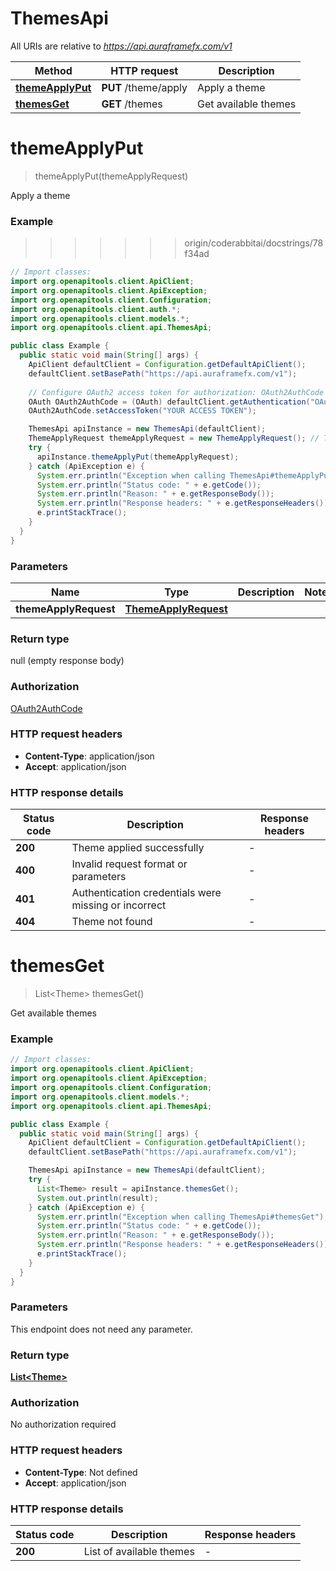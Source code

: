 # ThemesApi

All URIs are relative to *https://api.auraframefx.com/v1*

| Method | HTTP request | Description |
|------------- | ------------- | -------------|
| [**themeApplyPut**](ThemesApi.md#themeApplyPut) | **PUT** /theme/apply | Apply a theme |
| [**themesGet**](ThemesApi.md#themesGet) | **GET** /themes | Get available themes |


<a id="themeApplyPut"></a>
# **themeApplyPut**
> themeApplyPut(themeApplyRequest)

Apply a theme

### Example
>>>>>>> origin/coderabbitai/docstrings/78f34ad
```java
// Import classes:
import org.openapitools.client.ApiClient;
import org.openapitools.client.ApiException;
import org.openapitools.client.Configuration;
import org.openapitools.client.auth.*;
import org.openapitools.client.models.*;
import org.openapitools.client.api.ThemesApi;

public class Example {
  public static void main(String[] args) {
    ApiClient defaultClient = Configuration.getDefaultApiClient();
    defaultClient.setBasePath("https://api.auraframefx.com/v1");
    
    // Configure OAuth2 access token for authorization: OAuth2AuthCode
    OAuth OAuth2AuthCode = (OAuth) defaultClient.getAuthentication("OAuth2AuthCode");
    OAuth2AuthCode.setAccessToken("YOUR ACCESS TOKEN");

    ThemesApi apiInstance = new ThemesApi(defaultClient);
    ThemeApplyRequest themeApplyRequest = new ThemeApplyRequest(); // ThemeApplyRequest | 
    try {
      apiInstance.themeApplyPut(themeApplyRequest);
    } catch (ApiException e) {
      System.err.println("Exception when calling ThemesApi#themeApplyPut");
      System.err.println("Status code: " + e.getCode());
      System.err.println("Reason: " + e.getResponseBody());
      System.err.println("Response headers: " + e.getResponseHeaders());
      e.printStackTrace();
    }
  }
}
```

### Parameters

| Name | Type | Description  | Notes |
|------------- | ------------- | ------------- | -------------|
| **themeApplyRequest** | [**ThemeApplyRequest**](ThemeApplyRequest.md)|  | |

### Return type

null (empty response body)

### Authorization

[OAuth2AuthCode](../README.md#OAuth2AuthCode)

### HTTP request headers

 - **Content-Type**: application/json
 - **Accept**: application/json

### HTTP response details
| Status code | Description | Response headers |
|-------------|-------------|------------------|
| **200** | Theme applied successfully |  -  |
| **400** | Invalid request format or parameters |  -  |
| **401** | Authentication credentials were missing or incorrect |  -  |
| **404** | Theme not found |  -  |

<a id="themesGet"></a>
# **themesGet**
> List&lt;Theme&gt; themesGet()

Get available themes

### Example
```java
// Import classes:
import org.openapitools.client.ApiClient;
import org.openapitools.client.ApiException;
import org.openapitools.client.Configuration;
import org.openapitools.client.models.*;
import org.openapitools.client.api.ThemesApi;

public class Example {
  public static void main(String[] args) {
    ApiClient defaultClient = Configuration.getDefaultApiClient();
    defaultClient.setBasePath("https://api.auraframefx.com/v1");

    ThemesApi apiInstance = new ThemesApi(defaultClient);
    try {
      List<Theme> result = apiInstance.themesGet();
      System.out.println(result);
    } catch (ApiException e) {
      System.err.println("Exception when calling ThemesApi#themesGet");
      System.err.println("Status code: " + e.getCode());
      System.err.println("Reason: " + e.getResponseBody());
      System.err.println("Response headers: " + e.getResponseHeaders());
      e.printStackTrace();
    }
  }
}
```

### Parameters
This endpoint does not need any parameter.

### Return type

[**List&lt;Theme&gt;**](Theme.md)

### Authorization

No authorization required

### HTTP request headers

 - **Content-Type**: Not defined
 - **Accept**: application/json

### HTTP response details
| Status code | Description | Response headers |
|-------------|-------------|------------------|
| **200** | List of available themes |  -  |

